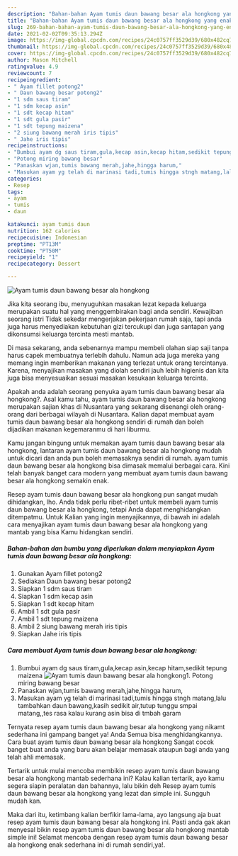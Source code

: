 ```yaml
---
description: "Bahan-bahan Ayam tumis daun bawang besar ala hongkong yang enak Untuk Jualan"
title: "Bahan-bahan Ayam tumis daun bawang besar ala hongkong yang enak Untuk Jualan"
slug: 269-bahan-bahan-ayam-tumis-daun-bawang-besar-ala-hongkong-yang-enak-untuk-jualan
date: 2021-02-02T09:35:13.294Z
image: https://img-global.cpcdn.com/recipes/24c0757ff3529d39/680x482cq70/ayam-tumis-daun-bawang-besar-ala-hongkong-foto-resep-utama.jpg
thumbnail: https://img-global.cpcdn.com/recipes/24c0757ff3529d39/680x482cq70/ayam-tumis-daun-bawang-besar-ala-hongkong-foto-resep-utama.jpg
cover: https://img-global.cpcdn.com/recipes/24c0757ff3529d39/680x482cq70/ayam-tumis-daun-bawang-besar-ala-hongkong-foto-resep-utama.jpg
author: Mason Mitchell
ratingvalue: 4.9
reviewcount: 7
recipeingredient:
- " Ayam fillet potong2"
- " Daun bawang besar potong2"
- "1 sdm saus tiram"
- "1 sdm kecap asin"
- "1 sdt kecap hitam"
- "1 sdt gula pasir"
- "1 sdt tepung maizena"
- "2 siung bawang merah iris tipis"
- " Jahe iris tipis"
recipeinstructions:
- "Bumbui ayam dg saus tiram,gula,kecap asin,kecap hitam,sedikit tepung maizena"
- "Potong miring bawang besar"
- "Panaskan wjan,tumis bawang merah,jahe,hingga harum,"
- "Masukan ayam yg telah di marinasi tadi,tumis hingga stngh matang,lalu tambahkan daun bawang,kasih sedikit air,tutup tunggu smpai matang,,tes rasa kalau kurang asin bisa di tmbah garam"
categories:
- Resep
tags:
- ayam
- tumis
- daun

katakunci: ayam tumis daun 
nutrition: 162 calories
recipecuisine: Indonesian
preptime: "PT13M"
cooktime: "PT50M"
recipeyield: "1"
recipecategory: Dessert

---
```



![Ayam tumis daun bawang besar ala hongkong](https://img-global.cpcdn.com/recipes/24c0757ff3529d39/680x482cq70/ayam-tumis-daun-bawang-besar-ala-hongkong-foto-resep-utama.jpg)

Jika kita seorang ibu, menyuguhkan masakan lezat kepada keluarga merupakan suatu hal yang menggembirakan bagi anda sendiri. Kewajiban seorang istri Tidak sekedar mengerjakan pekerjaan rumah saja, tapi anda juga harus menyediakan kebutuhan gizi tercukupi dan juga santapan yang dikonsumsi keluarga tercinta mesti mantab.

Di masa  sekarang, anda sebenarnya mampu membeli olahan siap saji tanpa harus capek membuatnya terlebih dahulu. Namun ada juga mereka yang memang ingin memberikan makanan yang terlezat untuk orang tercintanya. Karena, menyajikan masakan yang diolah sendiri jauh lebih higienis dan kita juga bisa menyesuaikan sesuai masakan kesukaan keluarga tercinta. 



Apakah anda adalah seorang penyuka ayam tumis daun bawang besar ala hongkong?. Asal kamu tahu, ayam tumis daun bawang besar ala hongkong merupakan sajian khas di Nusantara yang sekarang disenangi oleh orang-orang dari berbagai wilayah di Nusantara. Kalian dapat membuat ayam tumis daun bawang besar ala hongkong sendiri di rumah dan boleh dijadikan makanan kegemaranmu di hari liburmu.

Kamu jangan bingung untuk memakan ayam tumis daun bawang besar ala hongkong, lantaran ayam tumis daun bawang besar ala hongkong mudah untuk dicari dan anda pun boleh memasaknya sendiri di rumah. ayam tumis daun bawang besar ala hongkong bisa dimasak memalui berbagai cara. Kini telah banyak banget cara modern yang membuat ayam tumis daun bawang besar ala hongkong semakin enak.

Resep ayam tumis daun bawang besar ala hongkong pun sangat mudah dihidangkan, lho. Anda tidak perlu ribet-ribet untuk membeli ayam tumis daun bawang besar ala hongkong, tetapi Anda dapat menghidangkan ditempatmu. Untuk Kalian yang ingin menyajikannya, di bawah ini adalah cara menyajikan ayam tumis daun bawang besar ala hongkong yang mantab yang bisa Kamu hidangkan sendiri.

<!--inarticleads1-->

##### Bahan-bahan dan bumbu yang diperlukan dalam menyiapkan Ayam tumis daun bawang besar ala hongkong:

1. Gunakan  Ayam fillet potong2
1. Sediakan  Daun bawang besar potong2
1. Siapkan 1 sdm saus tiram
1. Siapkan 1 sdm kecap asin
1. Siapkan 1 sdt kecap hitam
1. Ambil 1 sdt gula pasir
1. Ambil 1 sdt tepung maizena
1. Ambil 2 siung bawang merah iris tipis
1. Siapkan  Jahe iris tipis




<!--inarticleads2-->

##### Cara membuat Ayam tumis daun bawang besar ala hongkong:

1. Bumbui ayam dg saus tiram,gula,kecap asin,kecap hitam,sedikit tepung maizena
<img src="https://img-global.cpcdn.com/steps/286309a70aa8777f/160x128cq70/ayam-tumis-daun-bawang-besar-ala-hongkong-langkah-memasak-1-foto.jpg" alt="Ayam tumis daun bawang besar ala hongkong">1. Potong miring bawang besar
1. Panaskan wjan,tumis bawang merah,jahe,hingga harum,
1. Masukan ayam yg telah di marinasi tadi,tumis hingga stngh matang,lalu tambahkan daun bawang,kasih sedikit air,tutup tunggu smpai matang,,tes rasa kalau kurang asin bisa di tmbah garam




Ternyata resep ayam tumis daun bawang besar ala hongkong yang nikamt sederhana ini gampang banget ya! Anda Semua bisa menghidangkannya. Cara buat ayam tumis daun bawang besar ala hongkong Sangat cocok banget buat anda yang baru akan belajar memasak ataupun bagi anda yang telah ahli memasak.

Tertarik untuk mulai mencoba membikin resep ayam tumis daun bawang besar ala hongkong mantab sederhana ini? Kalau kalian tertarik, ayo kamu segera siapin peralatan dan bahannya, lalu bikin deh Resep ayam tumis daun bawang besar ala hongkong yang lezat dan simple ini. Sungguh mudah kan. 

Maka dari itu, ketimbang kalian berfikir lama-lama, ayo langsung aja buat resep ayam tumis daun bawang besar ala hongkong ini. Pasti anda gak akan menyesal bikin resep ayam tumis daun bawang besar ala hongkong mantab simple ini! Selamat mencoba dengan resep ayam tumis daun bawang besar ala hongkong enak sederhana ini di rumah sendiri,ya!.

